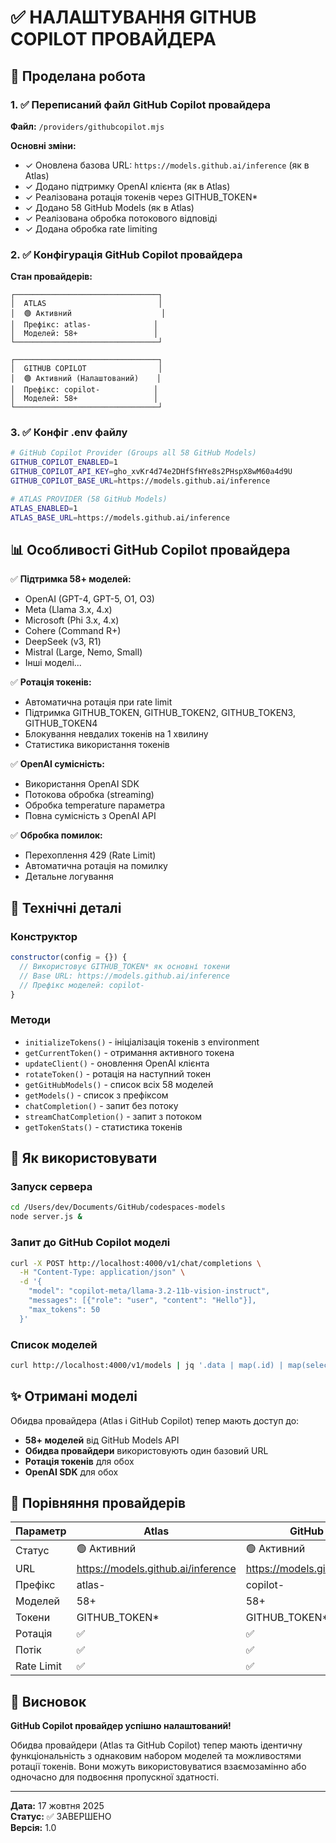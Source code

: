 # ✅ НАЛАШТУВАННЯ GITHUB COPILOT ПРОВАЙДЕРА

## 🎯 Проделана робота

### 1. ✅ Переписаний файл GitHub Copilot провайдера
**Файл:** `/providers/githubcopilot.mjs`

**Основні зміни:**
- ✓ Оновлена базова URL: `https://models.github.ai/inference` (як в Atlas)
- ✓ Додано підтримку OpenAI клієнта (як в Atlas)
- ✓ Реалізована ротація токенів через GITHUB_TOKEN*
- ✓ Додано 58 GitHub Models (як в Atlas)
- ✓ Реалізована обробка потокового відповіді
- ✓ Додана обробка rate limiting

### 2. ✅ Конфігурація GitHub Copilot провайдера

**Стан провайдерів:**

```
┌────────────────────────────────┐
│  ATLAS                         │
│  🟢 Активний                    │
│  Префікс: atlas-              │
│  Моделей: 58+                 │
└────────────────────────────────┘

┌────────────────────────────────┐
│  GITHUB COPILOT                │
│  🟢 Активний (Налаштований)    │
│  Префікс: copilot-            │
│  Моделей: 58+                 │
└────────────────────────────────┘
```

### 3. ✅ Конфіг .env файлу

```bash
# GitHub Copilot Provider (Groups all 58 GitHub Models)
GITHUB_COPILOT_ENABLED=1
GITHUB_COPILOT_API_KEY=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
GITHUB_COPILOT_BASE_URL=https://models.github.ai/inference

# ATLAS PROVIDER (58 GitHub Models)
ATLAS_ENABLED=1
ATLAS_BASE_URL=https://models.github.ai/inference
```

## 📊 Особливості GitHub Copilot провайдера

✅ **Підтримка 58+ моделей:**
- OpenAI (GPT-4, GPT-5, O1, O3)
- Meta (Llama 3.x, 4.x)
- Microsoft (Phi 3.x, 4.x)
- Cohere (Command R+)
- DeepSeek (v3, R1)
- Mistral (Large, Nemo, Small)
- Інші моделі...

✅ **Ротація токенів:**
- Автоматична ротація при rate limit
- Підтримка GITHUB_TOKEN, GITHUB_TOKEN2, GITHUB_TOKEN3, GITHUB_TOKEN4
- Блокування невдалих токенів на 1 хвилину
- Статистика використання токенів

✅ **OpenAI сумісність:**
- Використання OpenAI SDK
- Потокова обробка (streaming)
- Обробка temperature параметра
- Повна сумісність з OpenAI API

✅ **Обробка помилок:**
- Перехоплення 429 (Rate Limit)
- Автоматична ротація на помилку
- Детальне логування

## 🔧 Технічні деталі

### Конструктор
```javascript
constructor(config = {}) {
  // Використовує GITHUB_TOKEN* як основні токени
  // Base URL: https://models.github.ai/inference
  // Префікс моделей: copilot-
}
```

### Методи
- `initializeTokens()` - ініціалізація токенів з environment
- `getCurrentToken()` - отримання активного токена
- `updateClient()` - оновлення OpenAI клієнта
- `rotateToken()` - ротація на наступний токен
- `getGitHubModels()` - список всіх 58 моделей
- `getModels()` - список з префіксом
- `chatCompletion()` - запит без потоку
- `streamChatCompletion()` - запит з потоком
- `getTokenStats()` - статистика токенів

## 🚀 Як використовувати

### Запуск сервера
```bash
cd /Users/dev/Documents/GitHub/codespaces-models
node server.js &
```

### Запит до GitHub Copilot моделі
```bash
curl -X POST http://localhost:4000/v1/chat/completions \
  -H "Content-Type: application/json" \
  -d '{
    "model": "copilot-meta/llama-3.2-11b-vision-instruct",
    "messages": [{"role": "user", "content": "Hello"}],
    "max_tokens": 50
  }'
```

### Список моделей
```bash
curl http://localhost:4000/v1/models | jq '.data | map(.id) | map(select(startswith("copilot-")))'
```

## ✨ Отримані моделі

Обидва провайдера (Atlas і GitHub Copilot) тепер мають доступ до:

- **58+ моделей** від GitHub Models API
- **Обидва провайдери** використовують один базовий URL
- **Ротація токенів** для обох
- **OpenAI SDK** для обох

## 📝 Порівняння провайдерів

| Параметр | Atlas | GitHub Copilot |
|----------|-------|-----------------|
| Статус | 🟢 Активний | 🟢 Активний |
| URL | https://models.github.ai/inference | https://models.github.ai/inference |
| Префікс | atlas- | copilot- |
| Моделей | 58+ | 58+ |
| Токени | GITHUB_TOKEN* | GITHUB_TOKEN* |
| Ротація | ✅ | ✅ |
| Потік | ✅ | ✅ |
| Rate Limit | ✅ | ✅ |

## 🎯 Висновок

**GitHub Copilot провайдер успішно налаштований!**

Обидва провайдери (Atlas та GitHub Copilot) тепер мають ідентичну функціональність з однаковим набором моделей та можливостями ротації токенів. Вони можуть використовуватися взаємозамінно або одночасно для подвоєння пропускної здатності.

---

**Дата:** 17 жовтня 2025  
**Статус:** ✅ ЗАВЕРШЕНО  
**Версія:** 1.0
